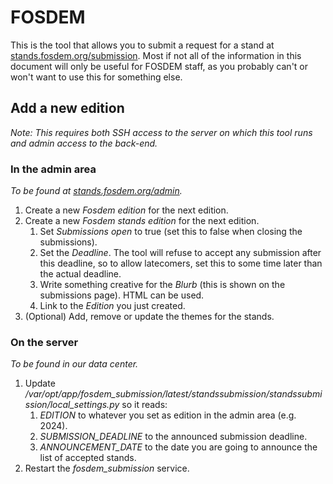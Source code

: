 # FOSDEM

This is the tool that allows you to submit a request for a stand at [stands.fosdem.org/submission](https://stands.fosdem.org/submission).
Most if not all of the information in this document will only be useful for FOSDEM staff, as you probably can't or won't want
to use this for something else.

## Add a new edition

*Note: This requires both SSH access to the server on which this tool runs and admin access to the back-end.*

### In the admin area
*To be found at [stands.fosdem.org/admin](https://stands.fosdem.org/admin).*

1. Create a new *Fosdem edition* for the next edition.
2. Create a new *Fosdem stands edition* for the next edition.
    1. Set *Submissions open* to true (set this to false when closing the submissions).
    2. Set the *Deadline*. The tool will refuse to accept any submission after this deadline, so to allow latecomers, set this
       to some time later than the actual deadline.
    3. Write something creative for the *Blurb* (this is shown on the submissions page). HTML can be used.
    4. Link to the *Edition* you just created.
3. (Optional) Add, remove or update the themes for the stands.

### On the server
*To be found in our data center.*

1. Update */var/opt/app/fosdem_submission/latest/standssubmission/standssubmission/local_settings.py* so it reads:
    1. *EDITION* to whatever you set as edition in the admin area (e.g. 2024).
    2. *SUBMISSION_DEADLINE* to the announced submission deadline.
    3. *ANNOUNCEMENT_DATE* to the date you are going to announce the list of accepted stands.
2. Restart the *fosdem_submission* service.
